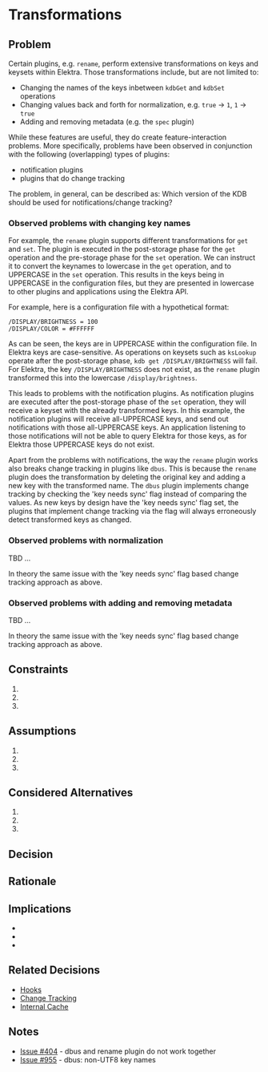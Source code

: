 # Transformations

## Problem

Certain plugins, e.g. `rename`, perform extensive transformations on keys and keysets within Elektra.
Those transformations include, but are not limited to:

- Changing the names of the keys inbetween `kdbGet` and `kdbSet` operations
- Changing values back and forth for normalization, e.g. `true` -> `1`, `1` -> `true`
- Adding and removing metadata (e.g. the `spec` plugin)

While these features are useful, they do create feature-interaction problems.
More specifically, problems have been observed in conjunction with the following (overlapping) types of plugins:

- notification plugins
- plugins that do change tracking

The problem, in general, can be described as: Which version of the KDB should be used for notifications/change tracking?

### Observed problems with changing key names

For example, the `rename` plugin supports different transformations for `get` and `set`.
The plugin is executed in the post-storage phase for the `get` operation and the pre-storage phase for the `set` operation.
We can instruct it to convert the keynames to lowercase in the `get` operation, and to UPPERCASE in the `set` operation.
This results in the keys being in UPPERCASE in the configuration files, but they are presented in lowercase to other plugins and applications using the Elektra API.

For example, here is a configuration file with a hypothetical format:

```
/DISPLAY/BRIGHTNESS = 100
/DISPLAY/COLOR = #FFFFFF
``` 

As can be seen, the keys are in UPPERCASE within the configuration file.
In Elektra keys are case-sensitive. 
As operations on keysets such as `ksLookup` operate after the post-storage phase, `kdb get /DISPLAY/BRIGHTNESS` will fail.
For Elektra, the key `/DISPLAY/BRIGHTNESS` does not exist, as the `rename` plugin transformed this into the lowercase `/display/brightness`.

This leads to problems with the notification plugins.
As notification plugins are executed after the post-storage phase of the `set` operation, they will receive a keyset with the already transformed keys.
In this example, the notification plugins will receive all-UPPERCASE keys, and send out notifications with those all-UPPERCASE keys. 
An application listening to those notifications will not be able to query Elektra for those keys, as for Elektra those UPPERCASE keys do not exist.

Apart from the problems with notifications, the way the `rename` plugin works also breaks change tracking in plugins like `dbus`.
This is because the `rename` plugin does the transformation by deleting the original key and adding a new key with the transformed name.
The `dbus` plugin implements change tracking by checking the 'key needs sync' flag instead of comparing the values.
As new keys by design have the 'key needs sync' flag set, the plugins that implement change tracking via the flag will always erroneously detect transformed keys as changed.

### Observed problems with normalization

TBD ... 

In theory the same issue with the 'key needs sync' flag based change tracking approach as above.

### Observed problems with adding and removing metadata

TBD ... 

In theory the same issue with the 'key needs sync' flag based change tracking approach as above.

## Constraints

1.
2.
3.

## Assumptions

1.
2.
3.

## Considered Alternatives

1.
2.
3.

## Decision

## Rationale

## Implications

-
-
-

## Related Decisions

- [Hooks](hooks.md)
- [Change Tracking](https://github.com/ElektraInitiative/libelektra/pull/4554)
- [Internal Cache](internal_cache.md)

## Notes

- [Issue #404](https://issues.libelektra.org/404) - dbus and rename plugin do not work together
- [Issue #955](https://issues.libelektra.org/955) - dbus: non-UTF8 key names 
